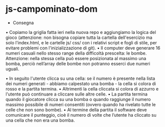 # js-campominato-dom

- Consegna
  
• Copiamo la griglia fatta ieri nella nuova repo e aggiungiamo la logica del gioco (attenzione: non bisogna copiare tutta la cartella dell'esercizio ma solo l'index.html, e le cartelle   js/ css/ con i relativi script e fogli di stile, per evitare problemi con l'inizializzazione di git).
• Il computer deve generare 16 numeri casuali nello stesso range della difficoltà prescelta: le bombe.
  Attenzione: nella stessa cella può essere posizionata al massimo una bomba, perciò nell’array delle bombe non potranno esserci due numeri uguali.

• In seguito l'utente clicca su una cella: se il numero è presente nella lista dei numeri generati - abbiamo calpestato una bomba - la cella si colora di rosso e la partita termina. 
• Altrimenti la cella cliccata si colora di azzurro e l'utente può continuare a cliccare sulle altre celle.
• La partita termina quando il giocatore clicca su una bomba o quando raggiunge il numero massimo possibile di numeri consentiti (ovvero quando ha rivelato tutte le celle che non sono    bombe).
• Al termine della partita il software deve comunicare il punteggio, cioè il numero di volte che l’utente ha cliccato su una cella che non era una bomba.
